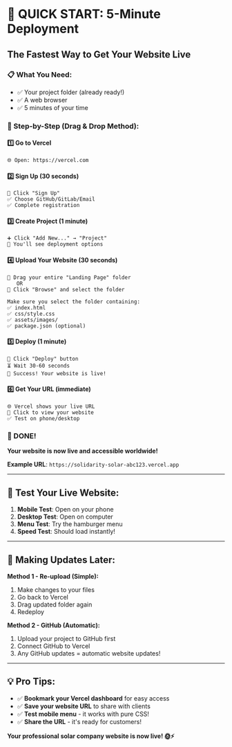 # 🚀 QUICK START: 5-Minute Deployment

## The Fastest Way to Get Your Website Live

### 📋 What You Need:
- ✅ Your project folder (already ready!)
- ✅ A web browser
- ✅ 5 minutes of your time

### 🎯 Step-by-Step (Drag & Drop Method):

#### 1️⃣ Go to Vercel
```
🌐 Open: https://vercel.com
```

#### 2️⃣ Sign Up (30 seconds)
```
👤 Click "Sign Up" 
✅ Choose GitHub/GitLab/Email
✅ Complete registration
```

#### 3️⃣ Create Project (1 minute)
```
➕ Click "Add New..." → "Project"
📂 You'll see deployment options
```

#### 4️⃣ Upload Your Website (30 seconds)
```
📁 Drag your entire "Landing Page" folder 
   OR
📁 Click "Browse" and select the folder

Make sure you select the folder containing:
✅ index.html
✅ css/style.css
✅ assets/images/
✅ package.json (optional)
```

#### 5️⃣ Deploy (1 minute)
```
🚀 Click "Deploy" button
⏳ Wait 30-60 seconds
🎉 Success! Your website is live!
```

#### 6️⃣ Get Your URL (immediate)
```
🌐 Vercel shows your live URL
📱 Click to view your website
✅ Test on phone/desktop
```

### 🎊 DONE!
**Your website is now live and accessible worldwide!**

**Example URL**: `https://solidarity-solar-abc123.vercel.app`

---

## 📱 Test Your Live Website:

1. **Mobile Test**: Open on your phone
2. **Desktop Test**: Open on computer  
3. **Menu Test**: Try the hamburger menu
4. **Speed Test**: Should load instantly!

---

## 🔄 Making Updates Later:

**Method 1 - Re-upload (Simple):**
1. Make changes to your files
2. Go back to Vercel
3. Drag updated folder again
4. Redeploy

**Method 2 - GitHub (Automatic):**
1. Upload your project to GitHub first
2. Connect GitHub to Vercel
3. Any GitHub updates = automatic website updates!

---

## 💡 Pro Tips:

- ✅ **Bookmark your Vercel dashboard** for easy access
- ✅ **Save your website URL** to share with clients
- ✅ **Test mobile menu** - it works with pure CSS!
- ✅ **Share the URL** - it's ready for customers!

**Your professional solar company website is now live! 🌞⚡**
